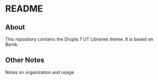 # README


## About 

This repository contains the Drupla 7 UT Libraries theme.  It is based on Bartik.

## Other Notes

Notes on organization and usage 


